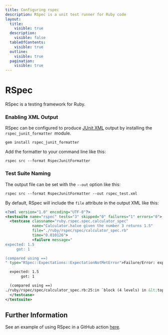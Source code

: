 ```yaml
---
title: Configuring rspec
description: RSpec is a unit test runner for Ruby code
layout:
  title:
    visible: true
  description:
    visible: false
  tableOfContents:
    visible: true
  outline:
    visible: true
  pagination:
    visible: true
---
```

# RSpec

RSpec is a testing framework for Ruby.

### Enabling XML Output
RSpec can be configured to produce [JUnit XML](https://github.com/testmoapp/junitxml) output by installing the `rspec_junit_formatter `module. 

```shell
gem install rspec_junit_formatter
```
Add the formatter to your command line like this:

```shell
rspec src --format RspecJunitFormatter
```


### Test Suite Naming

The output file can be set with the `--out` option like this:

```shell
rspec src --format RspecJunitFormatter --out rspec_test.xml
```
By default, RSpec will include the `file` attribute in the output XML like this:

```xml
<?xml version="1.0" encoding="UTF-8"?>
<testsuite name="rspec" tests="3" skipped="0" failures="1" errors="0">
  <testcase classname="ruby.rspec.spec.calculator_spec" 
            name="Calculator.halve given the number 3 returns 1.5" 
            file="./ruby/rspec/spec/calculator_spec.rb" 
            time="0.010126">
            <failure message="
expected: 1.5
     got: 1

(compared using ==)
" type="RSpec::Expectations::ExpectationNotMetError">Failure/Error: expect(Calculator.halve(3)).to eq(1.5)

  expected: 1.5
       got: 1

  (compared using ==)
./ruby/rspec/spec/calculator_spec.rb:25:in `block (4 levels) in &lt;top (required)&gt;&apos;</failure>
  </testcase>
</testsuite>

```




## Further Information
See an example of using RSpec in a GitHub action [here](https://github.com/trunk-io/flake-factory/blob/main/.github/workflows/ruby-tests.yaml#L22).


